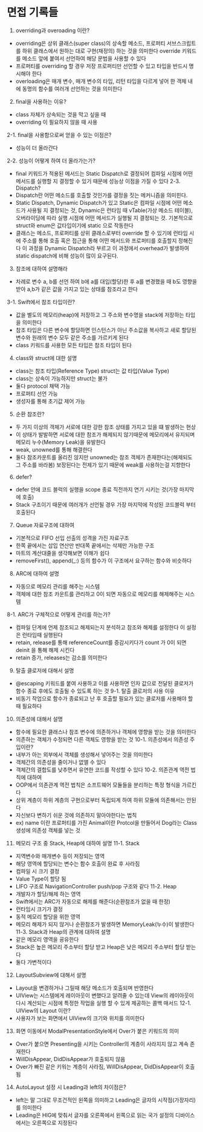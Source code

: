# 면접 기록들

1. overriding과 overoading 이란?
- overriding은 상위 클래스(super class)의 상속할 메소드, 프로퍼티 서브스크립트를 하위 클래스에서 원하는 대로 구현(재정의) 하는 것을 의미한다 override 키워드를 메소드 앞에 붙여서 선언하여 해당 문법을 사용할 수 있다
- 프로퍼티를 overriding 할 경우 저장 프로퍼티만 선언할 수 있고 타입을 반드시 명시해야 한다
- overloading은 매개 변수, 매개 변수의 타입, 리턴 타입을 다르게 넣어 한 객체 내에 동명의 함수를 여러개 선언하는 것을 의미한다

2. final을 사용하는 이유? 
- class 자체가 상속되는 것을 막고 싶을 때
- overriding 이 필요하지 않을 때 사용
 
2-1. final을 사용함으로써 얻을 수 있는 이점은?
- 성능이 더 올라간다 

2-2. 성능이 어떻게 하여 더 올라가는가?
- final 키워드가 적용된 메서드는 Static Dispatch로 결정되어 컴파일 시점에 어떤 메서드를 실행할 지 결정할 수 있기 때문에 성능상 이점을 가질 수 있다
2-3. Dispatch?
- Dispatch란 어떤 메소드를 호출할 것인가를 결정을 짓는 메커니즘을 의미힌다.
- Static Dispatch, Dynamic Dispatch가 있고 Static은 컴파일 시점에 어떤 메소드가 사용될 지 결정되는 것, Dynamic은 런타임 때 vTable(가상 메소드 테이블), 오버라이딩에 따라 실행 시점에 어떤 메서드가 실행될 지 결정되는 것. 기본적으로 struct와 enum은 값타입이기에 static 으로 작동한다
- 클래스는 메소드, 프로퍼티를 상위 클래스로부터 override 할 수 있기에 런타임 시에 주소를 통해 호출 혹은 접근을 통해 어떤 메서드와 프로퍼티를 호출할지 정해진다 이 과정을 Dynamic Dispatch라 부르고 이 과정에서 overhead가 발생하여 static dispatch에 비해 성능이 많이 요구된다.


3. 참조에 대하여 설명해라
- 차례로 변수 a, b를 선언 하여 b에 a를 대입(할당)한 후 a를 변경했을 때 b도 영향을 받아 a,b가 같은 값을 가지고 있는 상태를 참조라고 한다

3-1. Swift에서 참조 타입이란?
- 값을 별도의 메모리(heap)에 저장하고 그 주소와 변수명을 stack에 저장하는 타입을 의미한다
- 참조 타입은 다른 변수에 할당하면 인스턴스가 아닌 주소값을 복사하고 새로 할당된 변수와 원래의 변수 모두 같은 주소를 가르키게 된다
- class 키워드를 사용한 모든 타입은 참조 타입이 된다

4. class와 struct에 대한 설명
- class는 참조 타입(Reference Type) struct는 값 타입(Value Type)
- class는 상속이 가능하지만 struct는 불가
- 둘다 protocol 채택 가능
- 프로퍼티 선언 가능
- 생성자를 통해 초기값 제어 가능

5. 순환 참조란?
- 두 가지 이상의 객체가 서로에 대한 강한 참조 상태를 가지고 있을 떄 발생하는 현상
- 이 상태가 발발하면 서로에 대한 참조가 해제되지 않기때문에 메모리에서 유지되며 메모리 누수(Memory Leak)을 유발한다
- weak, unowned를 통해 해결한다
- 둘다 참조카운트를 올리진 않지만 unowned는 참조 객체가 존재한다는(해제되도 그 주소를 바라봄) 보장된다는 전제가 있기 때문에 weak를 사용하는걸 지향한다

6. defer?
- defer 안에 코드 블럭의 실행을 scope 종료 직전까지 연기 시키는 것(가장 마지막에 호출) 
- Stack 구조이기 때문에 여러개가 선언될 경우 가장 마지막에 작성된 코드블럭 부터 호출된다

7. Queue 자료구조에 대하여
- 기본적으로 FIFO 선입 선출의 성격을 가진 자료구조
- 한쪽 끝에서는 삽입 연산만 반대쪽 끝에서는 삭제만 가능한 구조
- 마트의 계산대줄을 생각해보면 이해가 쉽다
- removeFirst(), append(_:) 등의 함수가 이 구조에서 요구하는 함수와 비슷하다

8. ARC에 대하여 설명
- 자동으로 메모리 관리를 해주는 시스템
- 객체에 대한 참조 카운트를 관리하고 0이 되면 자동으로 메모리를 해제해주는 시스템

8-1. ARC가 구체적으로 어떻게 관리를 하는가?
- 컴파일 단계에 언제 참조되고 해제되는지 분석하고 참조와 해제를 설정한다 이 설정은 런타임때 실행된다
- retain, release를 통해 referenceCount를 증감시키다가 count 가 0이 되면 deinit 을 통해 해제 시킨다
- retain 증가, releases는 감소를 의미한다 

9. 탈출 클로저에 대해서 설명
- @escaping 키워드를 붙여 사용하고 이를 사용하면 인자 값으로 전달된 클로저가 함수 종료 후에도 호출될 수 있도록 하는 것
9-1. 탈출 클로저의 사용 이유
- 비동기 작업으로 함수가 종료되고 난 후 호출할 필요가 있는 클로저를 사용해야 할 때 필요하다

10. 의존성에 대해서 설명
- 함수에 필요한 클래스나 참조 변수에 의존하거나 객체에 영향을 받는 것을 의미한다
- 의존하는 객체가 수정되면 다른 객체도 영향을 받는 것 
10-1. 의존성에서 의존성 주입이란?
- 내부가 아는 외부에서 객체를 생성해서 넣어주는 것을 의미한다
- 객체간의 의존성을 줄이거나 없앨 수 있다
- 객체간의 결합도를 낮추면서 유연한 코드를 작성할 수 있다
10-2. 의존관계 역전 법칙에 대하여
- OOP에서 의존관계 역전 법칙은 소프트웨어 모듈들을 분리하는 특정 형식을 가르킨다
- 상위 계층이 하위 계층의 구현으로부터 독립되게 하여 하위 모듈에 의존해서는 안된다
- 자신보다 변하기 쉬운 것에 의존하지 말아야한다는 법칙
- ex) name 이란 프로퍼티를 가진 Animal이란 Protcol을 만들어서 Dog라는 Class 생성에 의존성 객체를 넣는 것

11. 메모리 구조 중 Stack, Heap에 대하여 설명
11-1. Stack
- 지역변수와 매개변수 등이 저장되는 영역
- 해당 영역에 할당되는 변수는 함수 호출이 완료 후 사라짐
- 컴파일 시 크기 결정
- Value Type이 할당 됨
- LIFO 구조로 NavigationController push/pop 구조와 같다
11-2. Heap
- 개발자가 할당/해제 하는 영역
- Swift에서는 ARC가 자동으로 해제를 해준다(순환참조가 없을 때 한정)
- 런타임시 크기가 결정
- 동적 메모리 할당을 위한 영역
- 메모리 해제가 되지 않거나 순환참조가 발생하면 MemoryLeak(누수)이 발생한다
11-3. Stack과 Heap의 관계에 대하여 설명
- 같은 메모리 영역을 굥유한다
- Stack은 높은 메모리 주소부터 할당 받고 Heap은 낮은 메모리 주소부터 할당 받는다
- 둘다 가변적이다

12. LayoutSubview에 대해서 설명
- Layout을 변경하거나 그릴때 해당 메소드가 호출되며 반영한다 
- UIView는 시스템에게 레이아웃이 변했다고 알려줄 수 있는데 View의 레이아웃이 다시 계산되는 시점에 특정한 작업을 실행 할 수 있게 제공하는 콜백 매서드
12-1. UIView의 Layout 이란?
- 사용자가 보는 화면에서 UIView의 크기와 위치를 의미한다
 
13. 화면 이동에서 ModalPresentationStyle에서 Over가 붙은 키워드의 의미
- Over가 붙으면 Presenting을 시키는 Controller의 계층이 사라지지 않고 계속 존재한다
- WillDisAppear, DidDisAppear가 호출되지 않음
- Over가 빠진 같은 키워는 계층이 사라짐, WillDisAppear, DidDisAppear이 호출됨

14. AutoLayout 설정 시 Leading과 left의 차이점은?
- left는 말 그대로 무조건적인 왼쪽을 의미하고 Leading은 글자의 시작점(가장자리)를 의미한다 
- Leading은 HIG에 맞춰서 글자를 오른쪽에서 왼쪽으로 읽는 국가 설정의 디바이스에서는 오른쪽으로 지정된다
